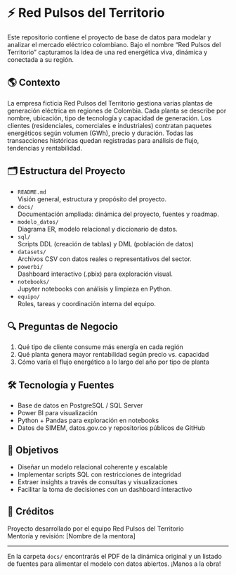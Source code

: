 # ⚡ Red Pulsos del Territorio

Este repositorio contiene el proyecto de base de datos para modelar y analizar el mercado eléctrico colombiano. Bajo el nombre “Red Pulsos del Territorio” capturamos la idea de una red energética viva, dinámica y conectada a su región.

## 🌎 Contexto

La empresa ficticia Red Pulsos del Territorio gestiona varias plantas de generación eléctrica en regiones de Colombia. Cada planta se describe por nombre, ubicación, tipo de tecnología y capacidad de generación. Los clientes (residenciales, comerciales e industriales) contratan paquetes energéticos según volumen (GWh), precio y duración. Todas las transacciones históricas quedan registradas para análisis de flujo, tendencias y rentabilidad.

## 🗂 Estructura del Proyecto

- `README.md`  
  Visión general, estructura y propósito del proyecto.  
- `docs/`  
  Documentación ampliada: dinámica del proyecto, fuentes y roadmap.  
- `modelo_datos/`  
  Diagrama ER, modelo relacional y diccionario de datos.  
- `sql/`  
  Scripts DDL (creación de tablas) y DML (población de datos)  
- `datasets/`  
  Archivos CSV con datos reales o representativos del sector.  
- `powerbi/`  
  Dashboard interactivo (.pbix) para exploración visual.  
- `notebooks/`  
  Jupyter notebooks con análisis y limpieza en Python.  
- `equipo/`  
  Roles, tareas y coordinación interna del equipo.  

## 🔍 Preguntas de Negocio

1. Qué tipo de cliente consume más energía en cada región  
2. Qué planta genera mayor rentabilidad según precio vs. capacidad  
3. Cómo varía el flujo energético a lo largo del año por tipo de planta  

## 🛠 Tecnología y Fuentes

- Base de datos en PostgreSQL / SQL Server  
- Power BI para visualización  
- Python + Pandas para exploración en notebooks  
- Datos de SIMEM, datos.gov.co y repositorios públicos de GitHub  

## 🎯 Objetivos

- Diseñar un modelo relacional coherente y escalable  
- Implementar scripts SQL con restricciones de integridad  
- Extraer insights a través de consultas y visualizaciones  
- Facilitar la toma de decisiones con un dashboard interactivo  

## 🤝 Créditos

Proyecto desarrollado por el equipo Red Pulsos del Territorio  
Mentoría y revisión: [Nombre de la mentora]  

---

En la carpeta `docs/` encontrarás el PDF de la dinámica original y un listado de fuentes para alimentar el modelo con datos abiertos. ¡Manos a la obra!
